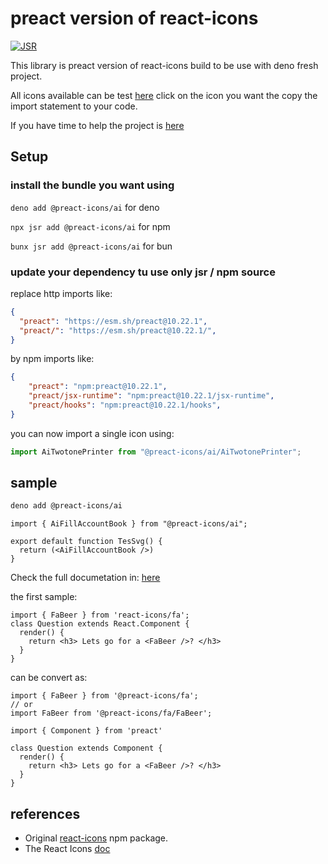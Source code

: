 # preact version of react-icons

[![JSR](https://jsr.io/badges/@preact-icons/common)](https://jsr.io/@preact-icons/common)

This library is preact version of react-icons build to be use with deno fresh project.

All icons available can be test [here](https://react-icons.deno.dev/) click on the icon you want the copy the import statement to your code.

If you have time to help the project is [here](https://github.com/UrielCh/react-icons-web)

## Setup

### install the bundle you want using

`deno add @preact-icons/ai` for deno

`npx jsr add @preact-icons/ai` for npm

`bunx jsr add @preact-icons/ai` for bun

### update your dependency tu use only jsr / npm source


replace http imports like:

```json
{
  "preact": "https://esm.sh/preact@10.22.1",
  "preact/": "https://esm.sh/preact@10.22.1/",
}
```
by npm imports like:


```json
{
    "preact": "npm:preact@10.22.1",
    "preact/jsx-runtime": "npm:preact@10.22.1/jsx-runtime",
    "preact/hooks": "npm:preact@10.22.1/hooks",
}
```

you can now import a single icon using:

```ts
import AiTwotonePrinter from "@preact-icons/ai/AiTwotonePrinter";
```

## sample


```bash
deno add @preact-icons/ai
```

```tsx
import { AiFillAccountBook } from "@preact-icons/ai";

export default function TesSvg() {
  return (<AiFillAccountBook />)
}
```

Check the full documetation in: [here](https://react-icons.github.io/react-icons/)

the first sample:

```tsx
import { FaBeer } from 'react-icons/fa';
class Question extends React.Component {
  render() {
    return <h3> Lets go for a <FaBeer />? </h3>
  }
}
```

can be convert as:

```tsx
import { FaBeer } from '@preact-icons/fa';
// or 
import FaBeer from '@preact-icons/fa/FaBeer';

import { Component } from 'preact'

class Question extends Component {
  render() {
    return <h3> Lets go for a <FaBeer />? </h3>
  }
}
```

## references

- Original [react-icons](https://www.npmjs.com/package/react-icons) npm package.
- The React Icons [doc](https://react-icons.github.io/react-icons/)
